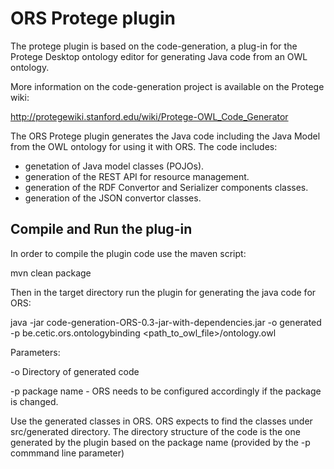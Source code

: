 
ORS Protege plugin
========

The protege plugin is based on the code-generation, a plug-in for the Protege Desktop ontology editor for generating Java code from an OWL ontology.

More information on the code-generation project is available on the Protege wiki:

http://protegewiki.stanford.edu/wiki/Protege-OWL_Code_Generator

The ORS Protege plugin generates the Java code including the Java Model from the OWL ontology for using it with ORS. The code includes:

* genetation of Java model classes (POJOs).
* generation of the REST API for resource management.
* generation of the RDF Convertor and Serializer components classes.
* generation of the JSON convertor classes.

## Compile and Run the plug-in

In order to compile the plugin code use the maven script:

mvn clean package

Then in the target directory run the plugin for generating the java code for ORS:

java -jar code-generation-ORS-0.3-jar-with-dependencies.jar -o generated -p be.cetic.ors.ontologybinding <path_to_owl_file>/ontology.owl

Parameters:

 -o Directory of generated code

 -p package name - ORS needs to be configured accordingly if the package is changed.

Use the generated classes in ORS. ORS expects to find the classes under src/generated directory. The directory structure of the code is the one generated by the plugin based on the package name (provided by the -p commmand line parameter)
 

